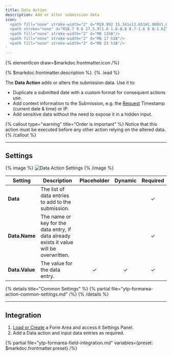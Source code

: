 ```yaml
---
title: Data Action
description: Add or alter submission data
icon: '
  <path fill="none" stroke-width="2" d="M28.992 15.341v13.651H1.008V1.008h13.651"/>
  <path stroke="none" d="M18.7 9.6 27.5.9l1.6 1.6-8.8 8.7-1.6 0 0-1.6Z"/>
  <path fill="none" stroke-width="2" d="M6 11h8"/>
  <path fill="none" stroke-width="2" d="M6 17 h18"/>
  <path fill="none" stroke-width="2" d="M6 23 h18"/>
'
---
```


{% elementIcon draw=$markdoc.frontmatter.icon /%}

{% $markdoc.frontmatter.description %}. {% .lead %}

The **Data Action** adds or alters the submission data. Use it to:

- Duplicate a submitted date with a custom format for consequent actions use.
- Add context information to the Submission, e.g. the [Request](essentials-for-yoothemepro/sources/source/request) Timestamp (current date & time) or IP.
- Add sensitive data without the need to expose it in a hidden input.

{% callout type="warning" title="Order is important" %}
Notice that this action must be executed before any other action relying on the altered data.
{% /callout %}

---

## Settings

{% image %}
![Data Action Settings](/assets/ytp/forms/action-data-settings.webp)
{% /image %}

| Setting | Description | Placeholder | Dynamic | Required |
| ------- | ----------- | :---------: | :-----: | :------: |
| **Data** | The list of data entries to add to the submission.  | | | &#x2713; |
| **Data.Name** | The name or key for the data entry, if data already exists it value will be overwritten. | | | &#x2713; |
| **Data.Value** | The value for the data entry. | &#x2713; | &#x2713; | &#x2713; |

{% details title="Common Settings" %}
    {% partial file="ytp-formarea-action-common-settings.md" /%}
{% /details %}

---

## Integration

1. [Load or Create](../integration) a Form Area and access it Settings Panel.
1. Add a Data action and input data entries as required.

{% partial file="ytp-formarea-field-integration.md" variables={preset: $markdoc.frontmatter.preset} /%}
